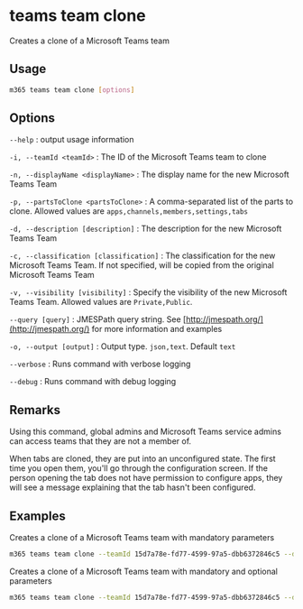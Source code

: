 # teams team clone

Creates a clone of a Microsoft Teams team

## Usage

```sh
m365 teams team clone [options]
```

## Options

`--help`
: output usage information

`-i, --teamId <teamId>`
: The ID of the Microsoft Teams team to clone

`-n, --displayName <displayName>`
: The display name for the new Microsoft Teams Team

`-p, --partsToClone <partsToClone>`
: A comma-separated list of the parts to clone. Allowed values are `apps,channels,members,settings,tabs`

`-d, --description [description]`
: The description for the new Microsoft Teams Team

`-c, --classification [classification]`
: The classification for the new Microsoft Teams Team. If not specified, will be copied from the original Microsoft Teams Team

`-v, --visibility [visibility]`
: Specify the visibility of the new Microsoft Teams Team. Allowed values are `Private,Public`.

`--query [query]`
: JMESPath query string. See [http://jmespath.org/](http://jmespath.org/) for more information and examples

`-o, --output [output]`
: Output type. `json,text`. Default `text`

`--verbose`
: Runs command with verbose logging

`--debug`
: Runs command with debug logging

## Remarks

Using this command, global admins and Microsoft Teams service admins can access teams that they are not a member of.

When tabs are cloned, they are put into an unconfigured state. The first time you open them, you'll go through the configuration screen. If the person opening the tab does not have permission to configure apps, they will see a message explaining that the tab hasn't been configured.

## Examples

Creates a clone of a Microsoft Teams team with mandatory parameters

```sh
m365 teams team clone --teamId 15d7a78e-fd77-4599-97a5-dbb6372846c5 --displayName "Library Assist" --partsToClone "apps,tabs,settings,channels,members"
```

Creates a clone of a Microsoft Teams team with mandatory and optional parameters

```sh
m365 teams team clone --teamId 15d7a78e-fd77-4599-97a5-dbb6372846c5 --displayName "Library Assist" --partsToClone "apps,tabs,settings,channels,members" --description "Self help community for library" --classification "Library" --visibility "public"
```